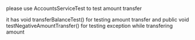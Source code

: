 please use AccountsServiceTest to test amount transfer

it has void transferBalanceTest() for testing amount transfer
and public void testNegativeAmountTransfer() for testing exception while transfering amount
